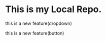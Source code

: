 # This is my Local Repo.
<p> this is a new feature(dropdown)</p>
<p> this is a new feature(button)</p>




